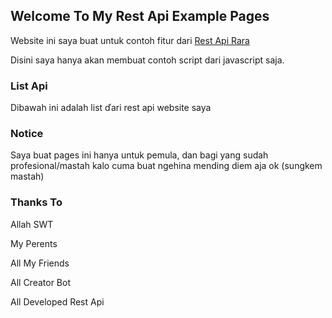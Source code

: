 ## Welcome To My Rest Api Example Pages

Website ini saya buat untuk contoh fitur dari [Rest Api Rara](https://ramra.herokuapp.com)

Disini saya hanya akan membuat contoh script dari javascript saja.

### List Api

Dibawah ini adalah list ďari rest api website saya

### Notice

Saya buat pages ini hanya untuk pemula, dan bagi yang sudah profesional/mastah kalo cuma buat ngehina mending diem aja ok (sungkem mastah)

### Thanks To

Allah SWT

My Perents

All My Friends

All Creator Bot

All Developed Rest Api
